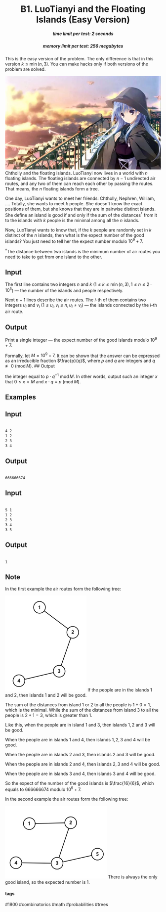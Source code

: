 <h1 style='text-align: center;'> B1. LuoTianyi and the Floating Islands (Easy Version)</h1>

<h5 style='text-align: center;'>time limit per test: 2 seconds</h5>
<h5 style='text-align: center;'>memory limit per test: 256 megabytes</h5>

This is the easy version of the problem. The only difference is that in this version $k\le\min(n,3)$. You can make hacks only if both versions of the problem are solved.

 ![](images/f22d0b9da689ddb07465a7779f1a546dbd342e09.png) Chtholly and the floating islands. LuoTianyi now lives in a world with $n$ floating islands. The floating islands are connected by $n-1$ undirected air routes, and any two of them can reach each other by passing the routes. That means, the $n$ floating islands form a tree.

One day, LuoTianyi wants to meet her friends: Chtholly, Nephren, William, .... Totally, she wants to meet $k$ people. She doesn't know the exact positions of them, but she knows that they are in pairwise distinct islands. She define an island is good if and only if the sum of the distances$^{\dagger}$ from it to the islands with $k$ people is the minimal among all the $n$ islands.

Now, LuoTianyi wants to know that, if the $k$ people are randomly set in $k$ distinct of the $n$ islands, then what is the expect number of the good islands? You just need to tell her the expect number modulo $10^9+7$.

$^{\dagger}$The distance between two islands is the minimum number of air routes you need to take to get from one island to the other.

## Input

The first line contains two integers $n$ and $k$ ($1\le k \le \min(n,3), 1\le n \le 2\cdot 10^5$) — the number of the islands and people respectively.

Next $n−1$ lines describe the air routes. The $i$-th of them contains two integers $u_i$ and $v_i$ ($1 \le u_i,v_i \le n, u_i \neq v_i$) — the islands connected by the $i$-th air route.

## Output

Print a single integer — the expect number of the good islands modulo $10^9 + 7$.

Formally, let $M = 10^9 + 7$. It can be shown that the answer can be expressed as an irreducible fraction $\frac{p}{q}$, where $p$ and $q$ are integers and $q \not \equiv 0$ ($\operatorname{mod} M$). ## Output

 the integer equal to $p \cdot q^{-1}$ $\operatorname{mod} M$. In other words, output such an integer $x$ that $0 \le x < M$ and $x \cdot q \equiv p$ ($\operatorname{mod} M$).

## Examples

## Input


```

4 2
1 2
2 3
3 4

```
## Output


```

666666674

```
## Input


```

5 1
1 2
2 3
3 4
3 5

```
## Output


```

1

```
## Note

In the first example the air routes form the following tree:

 ![](images/da1896c1a899e86f332ffa88b94aa3163fd153dc.png)  If the people are in the islands $1$ and $2$, then islands $1$ and $2$ will be good.

The sum of the distances from island $1$ or $2$ to all the people is $1+0=1$, which is the minimal. While the sum of the distances from island $3$ to all the people is $2+1=3$, which is greater than $1$.

Like this, when the people are in island $1$ and $3$, then islands $1,2$ and $3$ will be good.

When the people are in islands $1$ and $4$, then islands $1,2,3$ and $4$ will be good.

When the people are in islands $2$ and $3$, then islands $2$ and $3$ will be good.

When the people are in islands $2$ and $4$, then islands $2,3$ and $4$ will be good.

When the people are in islands $3$ and $4$, then islands $3$ and $4$ will be good.

So the expect of the number of the good islands is $\frac{16}{6}$, which equals to $666666674$ modulo $10^9+7$.

In the second example the air routes form the following tree:

 ![](images/185cc3233c4a1b6a4b216dc7ad16a5710bbe4ee3.png) There is always the only good island, so the expected number is $1$.



#### tags 

#1800 #combinatorics #math #probabilities #trees 